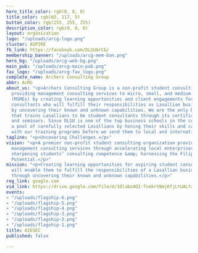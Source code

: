 ```yaml
---
hero_title_color: rgb(0, 0, 0)
title_color: rgb(65, 117, 5)
button_color: rgb(255, 255, 255)
description_color: rgb(0, 0, 0)
layout: organization
logo: "/uploads/arcg-logo.png"
cluster: ASPIRE
fb_link: https://facebook.com/DLSUArCG/
membership_banner: "/uploads/arcg-mem-ban.png"
hero_bg: "/uploads/arcg-web-bg.png"
main_pub: "/uploads/arcg-main-pub.png"
fav_logo: "/uploads/arcg-fav_logo.png"
complete_name: Archers Consulting Group
abbr: AcRG
about_us: "<p>Archers Consulting Group is a non-profit student consulting organization
  providing management consulting services to micro, small, and medium enterprises
  (MSMEs) by creating learning opportunities and client engagements for aspiring student
  consultants who will fulfill their responsibilities as Lasallian business leaders
  by uncovering their known and unknown capabilities. We are the only DLSU organization
  that trains Lasallians to be student consultants through its certification programs
  and seminars. Since DLSU is one of the top business schools in the country, we train
  a pool of carefully selected Lasallians by honing their skills and capabilities
  with our training programs before we send them to local and international case competitions.</p>"
tagline: "<p>Uncovering Challenges.</p>"
vision: "<p>A premier non-profit student consulting organization providing exceptional
  management consulting services through accelerating local enterprises’ performance,
  sharpening students’ consulting competence &amp; harnessing the Filipino Business
  Potential.</p>"
mission: "<p>Creating learning opportunities for aspiring student consultants that
  will enable them to fulfill the responsibilities of a Lasallian business leader,
  through uncovering their known and unknown capabilities.</p>"
reg_link: google.com
vid_link: https://drive.google.com/file/d/1Olabo4QI-TcekrYBmj6fjLtUALYaniVf/preview
events:
- "/uploads/flagship-6.png"
- "/uploads/flagship-5.png"
- "/uploads/flagship-4.png"
- "/uploads/flagship-3.png"
- "/uploads/flagship-2.png"
- "/uploads/flagship-1.png"
title: AIESEC
published: false

---
```

